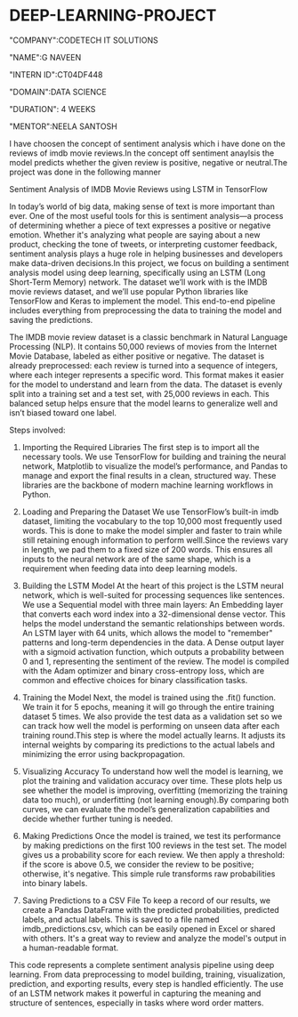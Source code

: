 # DEEP-LEARNING-PROJECT

"COMPANY":CODETECH IT SOLUTIONS

"NAME":G NAVEEN

"INTERN ID":CT04DF448

"DOMAIN":DATA SCIENCE

"DURATION": 4 WEEKS

"MENTOR":NEELA SANTOSH

I have choosen the concept of sentiment analysis which i have done on the reviews of imdb movie reviews.In the concept off sentiment anaylsis the model predicts whether the given review is positive, negative or neutral.The project was done in the following manner

Sentiment Analysis of IMDB Movie Reviews using LSTM in TensorFlow 


In today’s world of big data, making sense of text is more important than ever. One of the most useful tools for this is sentiment analysis—a process of determining whether a piece of text expresses a positive or negative emotion. Whether it's analyzing what people are saying about a new product, checking the tone of tweets, or interpreting customer feedback, sentiment analysis plays a huge role in helping businesses and developers make data-driven decisions.In this project, we focus on building a sentiment analysis model using deep learning, specifically using an LSTM (Long Short-Term Memory) network. The dataset we’ll work with is the IMDB movie reviews dataset, and we’ll use popular Python libraries like TensorFlow and Keras to implement the model. This end-to-end pipeline includes everything from preprocessing the data to training the model and saving the predictions.

The IMDB movie review dataset is a classic benchmark in Natural Language Processing (NLP). It contains 50,000 reviews of movies from the Internet Movie Database, labeled as either positive or negative. The dataset is already preprocessed: each review is turned into a sequence of integers, where each integer represents a specific word. This format makes it easier for the model to understand and learn from the data.
The dataset is evenly split into a training set and a test set, with 25,000 reviews in each. This balanced setup helps ensure that the model learns to generalize well and isn’t biased toward one label.

Steps involved:

1. Importing the Required Libraries
The first step is to import all the necessary tools. We use TensorFlow for building and training the neural network, Matplotlib to visualize the model’s performance, and Pandas to manage and export the final results in a clean, structured way. These libraries are the backbone of modern machine learning workflows in Python.

2. Loading and Preparing the Dataset
We use TensorFlow’s built-in imdb dataset, limiting the vocabulary to the top 10,000 most frequently used words. This is done to make the model simpler and faster to train while still retaining enough information to perform welll.Since the reviews vary in length, we pad them to a fixed size of 200 words. This ensures all inputs to the neural network are of the same shape, which is a requirement when feeding data into deep learning models.

3. Building the LSTM Model
At the heart of this project is the LSTM neural network, which is well-suited for processing sequences like sentences. We use a Sequential model with three main layers:
An Embedding layer that converts each word index into a 32-dimensional dense vector. This helps the model understand the semantic relationships between words.
An LSTM layer with 64 units, which allows the model to "remember" patterns and long-term dependencies in the data.
A Dense output layer with a sigmoid activation function, which outputs a probability between 0 and 1, representing the sentiment of the review.
The model is compiled with the Adam optimizer and binary cross-entropy loss, which are common and effective choices for binary classification tasks.

4. Training the Model
Next, the model is trained using the .fit() function. We train it for 5 epochs, meaning it will go through the entire training dataset 5 times. We also provide the test data as a validation set so we can track how well the model is performing on unseen data after each training round.This step is where the model actually learns. It adjusts its internal weights by comparing its predictions to the actual labels and minimizing the error using backpropagation.

5. Visualizing Accuracy
To understand how well the model is learning, we plot the training and validation accuracy over time. These plots help us see whether the model is improving, overfitting (memorizing the training data too much), or underfitting (not learning enough).By comparing both curves, we can evaluate the model’s generalization capabilities and decide whether further tuning is needed.

6. Making Predictions
Once the model is trained, we test its performance by making predictions on the first 100 reviews in the test set. The model gives us a probability score for each review. We then apply a threshold: if the score is above 0.5, we consider the review to be positive; otherwise, it's negative. This simple rule transforms raw probabilities into binary labels.

7. Saving Predictions to a CSV File
To keep a record of our results, we create a Pandas DataFrame with the predicted probabilities, predicted labels, and actual labels. This is saved to a file named imdb_predictions.csv, which can be easily opened in Excel or shared with others. It's a great way to review and analyze the model's output in a human-readable format.

This code represents a complete sentiment analysis pipeline using deep learning. From data preprocessing to model building, training, visualization, prediction, and exporting results, every step is handled efficiently. The use of an LSTM network makes it powerful in capturing the meaning and structure of sentences, especially in tasks where word order matters.







